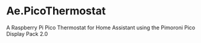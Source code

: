 # Ae.PicoThermostat
A Raspberry Pi Pico Thermostat for Home Assistant using the Pimoroni Pico Display Pack 2.0
